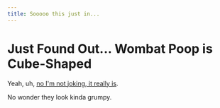 ```yaml
---
title: Sooooo this just in...
---
```


# Just Found Out... Wombat Poop is Cube-Shaped
Yeah, uh, [no I'm not joking, it really is](https://www.theguardian.com/science/2018/nov/18/scientists-unravel-secret-of-cube-shaped-wombat-faeces).

No wonder they look kinda grumpy.
